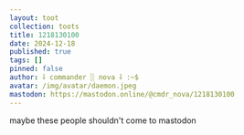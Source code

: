 ```yaml
---
layout: toot
collection: toots
title: 1218130100
date: 2024-12-18
published: true
tags: []
pinned: false
author: ⸸ commander ░ nova ⸸ :~$
avatar: /img/avatar/daemon.jpeg
mastodon: https://mastodon.online/@cmdr_nova/1218130100
---
```


maybe these people shouldn't come to mastodon
